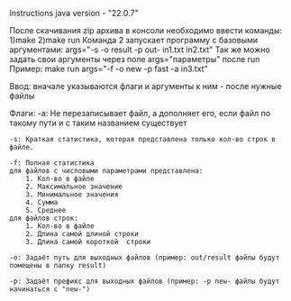 Instructions
java version - "22.0.7"

После скачивания zip архива в консоли необходимо ввести команды:
1)make
2)make run
Команда 2 запускает программу с базовыми аргументами:
args="-s -o result -p out- in1.txt in2.txt"
Так же можно задать свои аргументы через поле args="параметры" после run
Пример: make run args="-f -o new -p fast -a in3.txt"

Ввод: вначале указываются флаги и аргументы к ним - после нужные файлы

Флаги:
	-a: Не перезаписывает файл, а дополняет его, если файл по такому пути и с таким названием существует
	
	-s: Краткая статистика, которая представлена только кол-во строк в файле.

	-f: Полная статистика 
	для файлов с числовыми параметрами представлена:
		1. Кол-во в файле
		2. Максимальное значение
		3. Минимальное значения
		4. Сумма
		5. Среднее
	для файлов строк:
		1. Кол-во в файле
		2. Длина самой длиной строки
		3. Длина самой короткой	 строки

	-o: Задаёт путь для выходных файлов (пример: out/result файлы будут помещены в папку result)

	-p: Задаёт префикс для выходных файлов (пример: -p new- файлы будут начинаться с "new-")
